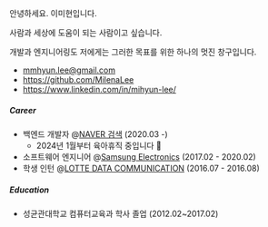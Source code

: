 안녕하세요. 이미현입니다.


사람과 세상에 도움이 되는 사람이고 싶습니다.

개발과 엔지니어링도 저에게는 그러한 목표를 위한 하나의 멋진 창구입니다.

- mmhyun.lee@gmail.com
- https://github.com/MilenaLee
- https://www.linkedin.com/in/mihyun-lee/

##### Career
- 백엔드 개발자 @[NAVER 검색](https://en.wikipedia.org/wiki/Naver) (2020.03 -)
   - 2024년 1월부터 육아휴직 중입니다 👶
- 소프트웨어 엔지니어 @[Samsung Electronics](https://semiconductor.samsung.com/) (2017.02 - 2020.02)
- 학생 인턴 @[LOTTE DATA COMMUNICATION](https://www.ldcc.co.kr/en) (2016.07 - 2016.08)

##### Education
- 성균관대학교 컴퓨터교육과 학사 졸업 (2012.02~2017.02)
